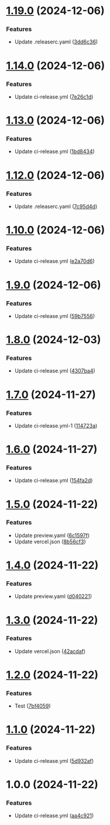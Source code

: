 # [1.19.0](https://github.com/ck769182/xorro-web/compare/v1.18.0...v1.19.0) (2024-12-06)


### Features

* Update .releaserc.yaml ([3dd6c36](https://github.com/ck769182/xorro-web/commit/3dd6c36dd3606b41df80576ecb8d00253bef6d62))

# [1.14.0](https://github.com/ck769182/xorro-web/compare/v1.13.0...v1.14.0) (2024-12-06)


### Features

* Update ci-release.yml ([7e26c1d](https://github.com/ck769182/xorro-web/commit/7e26c1dd5ada948443e442eed3e6734b6a586a6b))

# [1.13.0](https://github.com/ck769182/xorro-web/compare/v1.12.0...v1.13.0) (2024-12-06)


### Features

* Update ci-release.yml ([1bd8434](https://github.com/ck769182/xorro-web/commit/1bd8434fad76e4944abe6bcefb38a7b6ef2ac73c))

# [1.12.0](https://github.com/ck769182/xorro-web/compare/v1.11.0...v1.12.0) (2024-12-06)


### Features

* Update .releaserc.yaml ([7c95d4d](https://github.com/ck769182/xorro-web/commit/7c95d4df8e318a7a1e1ac184fb4bb9d41921ff49))

# [1.10.0](https://github.com/ck769182/xorro-web/compare/v1.9.0...v1.10.0) (2024-12-06)


### Features

* Update ci-release.yml ([e2a70d6](https://github.com/ck769182/xorro-web/commit/e2a70d68810a15f7e23bbc3a88b5b2da8333ffa7))

# [1.9.0](https://github.com/ck769182/xorro-web/compare/v1.8.0...v1.9.0) (2024-12-06)


### Features

* Update ci-release.yml ([59b7556](https://github.com/ck769182/xorro-web/commit/59b755633cc5bff979c2e07300702b52485d04ab))

# [1.8.0](https://github.com/ck769182/xorro-web/compare/v1.7.0...v1.8.0) (2024-12-03)


### Features

* Update ci-release.yml ([4307ba4](https://github.com/ck769182/xorro-web/commit/4307ba42a030552846ee56b1fafa2c19a39088a1))

# [1.7.0](https://github.com/ck769182/xorro-web/compare/v1.6.0...v1.7.0) (2024-11-27)


### Features

* Update ci-release.yml-1 ([114723a](https://github.com/ck769182/xorro-web/commit/114723a5398025957ec951a53e96e04ad00ada62))

# [1.6.0](https://github.com/ck769182/xorro-web/compare/v1.5.0...v1.6.0) (2024-11-27)


### Features

* Update ci-release.yml ([154fa2d](https://github.com/ck769182/xorro-web/commit/154fa2dd828eae79abaa5cef60d88b411dd5355b))

# [1.5.0](https://github.com/ck769182/xorro-web/compare/v1.4.0...v1.5.0) (2024-11-22)


### Features

* Update preview.yaml ([6c1597f](https://github.com/ck769182/xorro-web/commit/6c1597ff2622e26360b6926babee3662166d7cc3))
* Update vercel.json ([8b56cf3](https://github.com/ck769182/xorro-web/commit/8b56cf3bc279bf94546626dd0ee40205471fbca6))

# [1.4.0](https://github.com/ck769182/xorro-web/compare/v1.3.0...v1.4.0) (2024-11-22)


### Features

* Update preview.yaml ([d040221](https://github.com/ck769182/xorro-web/commit/d040221af96809ce5a23724bb0f159f5ac0091d7))

# [1.3.0](https://github.com/ck769182/xorro-web/compare/v1.2.0...v1.3.0) (2024-11-22)


### Features

* Update vercel.json ([42acdaf](https://github.com/ck769182/xorro-web/commit/42acdaf2dabc5b838ed6bb8cc2b1c86e27bdc4c1))

# [1.2.0](https://github.com/ck769182/xorro-web/compare/v1.1.0...v1.2.0) (2024-11-22)


### Features

* Test ([7bf4059](https://github.com/ck769182/xorro-web/commit/7bf4059b3d30f48d0e292549aa07c4c6750a651e))

# [1.1.0](https://github.com/ck769182/xorro-web/compare/v1.0.0...v1.1.0) (2024-11-22)


### Features

* Update ci-release.yml ([5d932af](https://github.com/ck769182/xorro-web/commit/5d932affeb8a4be992cf30b123361b7fc33954d5))

# 1.0.0 (2024-11-22)


### Features

* Update ci-release.yml ([aa4c921](https://github.com/ck769182/xorro-web/commit/aa4c921b2ff783881ee6aedeaa252762270ef8c3))
